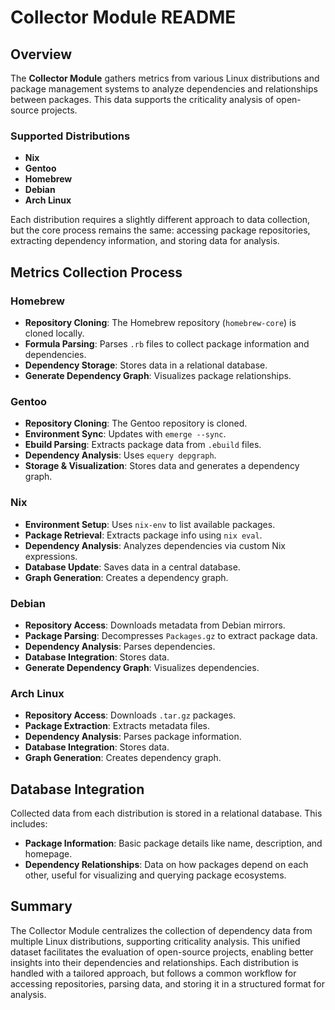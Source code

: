 # Collector Module README

## Overview

The **Collector Module** gathers metrics from various Linux distributions and package management systems to analyze dependencies and relationships between packages. This data supports the criticality analysis of open-source projects.

### Supported Distributions

- **Nix**
- **Gentoo**
- **Homebrew**
- **Debian**
- **Arch Linux**

Each distribution requires a slightly different approach to data collection, but the core process remains the same: accessing package repositories, extracting dependency information, and storing data for analysis.

## Metrics Collection Process

### Homebrew

- **Repository Cloning**: The Homebrew repository (`homebrew-core`) is cloned locally.
- **Formula Parsing**: Parses `.rb` files to collect package information and dependencies.
- **Dependency Storage**: Stores data in a relational database.
- **Generate Dependency Graph**: Visualizes package relationships.

### Gentoo

- **Repository Cloning**: The Gentoo repository is cloned.
- **Environment Sync**: Updates with `emerge --sync`.
- **Ebuild Parsing**: Extracts package data from `.ebuild` files.
- **Dependency Analysis**: Uses `equery depgraph`.
- **Storage & Visualization**: Stores data and generates a dependency graph.

### Nix

- **Environment Setup**: Uses `nix-env` to list available packages.
- **Package Retrieval**: Extracts package info using `nix eval`.
- **Dependency Analysis**: Analyzes dependencies via custom Nix expressions.
- **Database Update**: Saves data in a central database.
- **Graph Generation**: Creates a dependency graph.

### Debian

- **Repository Access**: Downloads metadata from Debian mirrors.
- **Package Parsing**: Decompresses `Packages.gz` to extract package data.
- **Dependency Analysis**: Parses dependencies.
- **Database Integration**: Stores data.
- **Generate Dependency Graph**: Visualizes dependencies.

### Arch Linux

- **Repository Access**: Downloads `.tar.gz` packages.
- **Package Extraction**: Extracts metadata files.
- **Dependency Analysis**: Parses package information.
- **Database Integration**: Stores data.
- **Graph Generation**: Creates dependency graph.

## Database Integration

Collected data from each distribution is stored in a relational database. This includes:

- **Package Information**: Basic package details like name, description, and homepage.
- **Dependency Relationships**: Data on how packages depend on each other, useful for visualizing and querying package ecosystems.

## Summary

The Collector Module centralizes the collection of dependency data from multiple Linux distributions, supporting criticality analysis. This unified dataset facilitates the evaluation of open-source projects, enabling better insights into their dependencies and relationships. Each distribution is handled with a tailored approach, but follows a common workflow for accessing repositories, parsing data, and storing it in a structured format for analysis.
